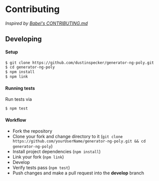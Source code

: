 # Contributing
*Inspired by [Babel's CONTRIBUTING.md](https://github.com/babel/babel/blob/master/CONTRIBUTING.md)*

## Developing

#### Setup

```sh
$ git clone https://github.com/dustinspecker/generator-ng-poly.git
$ cd generator-ng-poly
$ npm install
$ npm link
```

#### Running tests

Run tests via

```sh
$ npm test
```

#### Workflow

- Fork the repository
- Clone your fork and change directory to it (`git clone https://github.com/yourUserName/generator-ng-poly.git && cd generator-ng-poly`)
- Install project dependencies (`npm install`)
- Link your fork (`npm link`)
- Develop
- Verify tests pass (`npm test`)
- Push changes and make a pull request into the **develop** branch